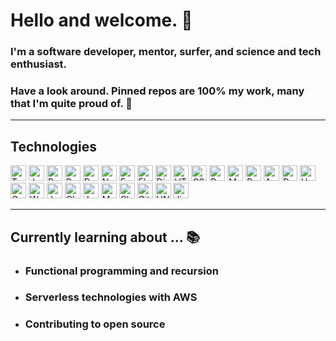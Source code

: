 # Hello and welcome. 👋

### I'm a software developer, mentor, surfer, and science and tech enthusiast.

 <!-- and life long learner interested in the power of technology to improve human life. 🌱 -->

### Have a look around. Pinned repos are 100% my work, many that I'm quite proud of. 🚀

---

## Technologies
<p>
  <img alt="TypeScript" src="https://img.shields.io/badge/-TypeScript-05122A?style=flat&logo=typescript" height="25"/>
  <img alt="JavaScript" src="https://img.shields.io/badge/-JavaScript-05122A?style=flat&logo=javascript" height="25"/>
  <img alt="Python" src="https://img.shields.io/badge/-Python-05122A?style=flat&logo=python" height="25"/>
  <img alt="React" src="https://img.shields.io/badge/-React-05122A?style=flat&logo=react" height="25" />
  <img alt="Redux" src="https://img.shields.io/badge/-Redux-05122A?style=flat&logo=redux&logoColor=a073d4" height="25" />
  <img alt="Node" src="https://img.shields.io/badge/-Node-05122A?style=flat&logo=node.js" height="25" />
  <img alt="Express" src="https://img.shields.io/badge/-Express-05122A?style=flat&logo=express" height="25" />
  <img alt="Flask" src="https://img.shields.io/badge/-Flask-05122A?style=flat&logo=flask" height="25" />
  <img alt="Django" src="https://img.shields.io/badge/-Django-05122A?style=flat&logo=django&logoColor=44B78B" height="25" />
  <img alt="HTML" src="https://img.shields.io/badge/-HTML-05122A?style=flat&logo=html5" height="25" />
  <img alt="CSS" src="https://img.shields.io/badge/-CSS-05122A?style=flat&logo=css3&logoColor=3b8bff" height="25" />
  <img alt="PostgreSQL" src="https://img.shields.io/badge/-PostgreSQL-05122A?style=flat&logo=postgresql&logoColor=69bcff" height="25" />
  <img alt="MongoDB" src="https://img.shields.io/badge/-MongoDB-05122A?style=flat&logo=mongodb" height="25" />
  <img alt="Redis" src="https://img.shields.io/badge/-Redis-05122A?style=flat&logo=redis" height="25" />
  <img alt="AWS" src="https://img.shields.io/badge/-AWS-05122A?style=flat&logo=amazonaws&logoColor=yellow" height="25" />
  <img alt="Docker" src="https://img.shields.io/badge/-Docker-05122A?style=flat&logo=docker" height="25" />
  <img alt="Heroku" src="https://img.shields.io/badge/-Heroku-05122A?style=flat&logo=heroku&logoColor=a073d4" height="25" />
  <img alt="GraphQL" src="https://img.shields.io/badge/-GraphQL-05122A?style=flat&logo=graphql&logoColor=e01897" height="25" />
  <img alt="WebSockets" src="https://img.shields.io/badge/-WebSockets-05122A?style=flat&logo=wechat&logoColor=yellow" height="25" />
  <img alt="JWT" src="https://img.shields.io/badge/-JWT-05122A?style=flat&logo=jsonwebtokens&logoColor=31f2e6" height="25" />
  <img alt="Chrome DevTools" src="https://img.shields.io/badge/-DevTools-05122A?style=flat&logo=googlechrome&logoColor=ffce44" height="25" />
  <img alt="Jest" src="https://img.shields.io/badge/-Jest-05122A?style=flat&logo=jest" height="25" />
  <img alt="Mocha" src="https://img.shields.io/badge/-Mocha-05122A?style=flat&logo=mocha" height="25" />
  <img alt="Chai" src="https://img.shields.io/badge/-Chai-05122A?style=flat&logo=chai&logoColor=e1130c" height="25" />
  <img alt="Git" src="https://img.shields.io/badge/-Git-05122A?style=flat&logo=git" height="25" />
  <img alt="UNIX" src="https://img.shields.io/badge/-Unix-05122A?style=flat&logo=gnometerminal" height="25" />
  <img alt="Jira" src="https://img.shields.io/badge/-Jira-05122A?style=flat&logo=jira&logoColor=4f9bff" height="25" />
</p>

---

## Currently learning about ... 📚
- ### Functional programming and recursion
- ### Serverless technologies with AWS
- ### Contributing to open source

<!--

### Hi there 👋

**msolorio/msolorio** is a ✨ _special_ ✨ repository because its `README.md` (this file) appears on your GitHub profile.

Here are some ideas to get you started:

- 🔭 I’m currently working on ...
- 🌱 I’m currently learning ...
- 👯 I’m looking to collaborate on ...
- 🤔 I’m looking for help with ...
- 💬 Ask me about ...
- 📫 How to reach me: ...
- 😄 Pronouns: ...
- ⚡ Fun fact: ...
-->
